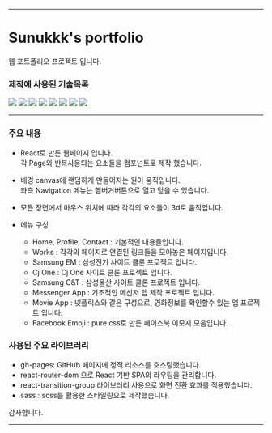 <hr/>

# Sunukkk's portfolio
웹 포트폴리오 프로젝트 입니다.

### 제작에 사용된 기술목록
<a href="/" target="_blank"><img src="https://img.shields.io/badge/Javascript-EEE?style=for-the-badge&logo=javascript&logoColor=F7DF1E"/></a> 
<a href="/" target="_blank"><img src="https://img.shields.io/badge/html5-EEE?style=for-the-badge&logo=html5&logoColor=E34F26"/></a> 
<a href="/" target="_blank"><img src="https://img.shields.io/badge/css3-EEE?style=for-the-badge&logo=css3&logoColor=1572B6"/></a> 
<a href="/" target="_blank"><img src="https://img.shields.io/badge/sass-EEE?style=for-the-badge&logo=sass&logoColor=CC6699"/></a>
<a href="/" target="_blank"><img src="https://img.shields.io/badge/react-EEE?style=for-the-badge&logo=react&logoColor=61DAFB"/></a>
<a href="/" target="_blank"><img src="https://img.shields.io/badge/photoshop-EEE?style=for-the-badge&logo=adobephotoshop&logoColor=31A8FF"/></a>
<a href="/" target="_blank"><img src="https://img.shields.io/badge/illustrator-EEE?style=for-the-badge&logo=adobeillustrator&logoColor=FF9A00"/></a>
<a href="/" target="_blank"><img src="https://img.shields.io/badge/figma-EEE?style=for-the-badge&logo=figma&logoColor=F24E1E"/></a> 

<hr/>

### 주요 내용
- React로 만든 웹페이지 입니다. <br />
각 Page와 반복사용되는 요소들을 컴포넌트로 제작 했습니다.

- 배경 canvas에 랜덤하게 만들어지는 원이 움직입니다.<br />
좌측 Navigation 메뉴는 햄버거버튼으로 열고 닫을 수 있습니다.

- 모든 장면에서 마우스 위치에 따라 각각의 요소들이 3d로 움직입니다.

- 메뉴 구성
  - Home, Profile, Contact : 기본적인 내용들입니다.
  - Works : 각각의 페이지로 연결된 링크들을 모아놓은 페이지입니다.
  - Samsung EM : 삼성전기 사이트 클론 프로젝트 입니다.
  - Cj One : Cj One 사이트 클론 프로젝트 입니다.
  - Samsung C&T : 삼성물산 사이트 클론 프로젝트 입니다.
  - Messenger App : 기초적인 메신저 앱 제작 프로젝트 입니다.
  - Movie App : 넷플릭스와 같은 구성으로, 영화정보를 확인할수 있는 앱 프로젝트 입니다. 
  - Facebook Emoji : pure css로 만든 페이스북 이모지 모음입니다.

### 사용된 주요 라이브러리
- gh-pages: GitHub 페이지에 정적 리소스를 호스팅했습니다.
- react-router-dom 으로 React 기반 SPA의 라우팅을 관리합니다.
- react-transition-group 라이브러리 사용으로 화면 전환 효과를 적용했습니다.
- sass : scss를 활용한 스타일링으로 제작했습니다.

감사합니다.

<hr/>
